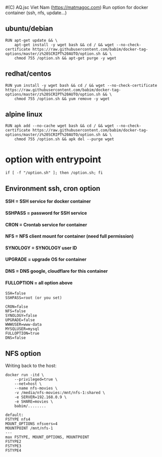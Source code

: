 #(C) AQ.jsc Viet Nam (https://matmagoc.com)
Run option for docker container (ssh, nfs, update...)

## ubuntu/debian
```
RUN apt-get update && \
    apt-get install -y wget bash && cd / && wget --no-check-certificate https://raw.githubusercontent.com/babim/docker-tag-options/master/z%20SCRIPT%20AUTO/option.sh && \
    chmod 755 /option.sh && apt-get purge -y wget
```
## redhat/centos
```
RUN yum install -y wget bash && cd / && wget --no-check-certificate https://raw.githubusercontent.com/babim/docker-tag-options/master/z%20SCRIPT%20AUTO/option.sh && \
    chmod 755 /option.sh && yum remove -y wget
```
## alpine linux
```
RUN apk add --no-cache wget bash && cd / && wget --no-check-certificate https://raw.githubusercontent.com/babim/docker-tag-options/master/z%20SCRIPT%20AUTO/option.sh && \
    chmod 755 /option.sh && apk del --purge wget
```
# option with entrypoint
`if [ -f "/option.sh" ]; then /option.sh; fi`

## Environment ssh, cron option

#### SSH = SSH service for docker container
#### SSHPASS = password for SSH service
#### CRON = Crontab service for container
#### NFS = NFS client mount for container (need full permission)
#### SYNOLOGY = SYNOLOGY user ID
#### UPGRADE = upgrade OS for container
#### DNS = DNS google, cloudflare for this container
#### FULLOPTION = all option above


```
SSH=false
SSHPASS=root (or you set)

CRON=false
NFS=false
SYNOLOGY=false
UPGRADE=false
WWWUSER=www-data
MYSQLUSER=mysql
FULLOPTION=true
DNS=false
```

## NFS option
Writing back to the host:
```
docker run -itd \
    --privileged=true \
    --net=host \
    --name nfs-movies \
    -v /media/nfs-movies:/mnt/nfs-1:shared \
    -e SERVER=192.168.0.9 \
    -e SHARE=movies \
    babim/........
```
```
default:
FSTYPE nfs4
MOUNT_OPTIONS nfsvers=4
MOUNTPOINT /mnt/nfs-1
---
max FSTYPE, MOUNT_OPTIONS, MOUNTPOINT
FSTYPE2
FSTYPE3
FSTYPE4
```
